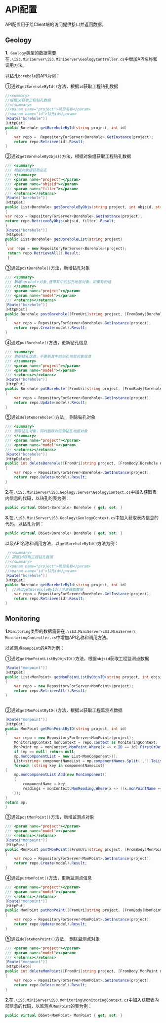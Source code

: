 #  API配置



API配置用于给Client端的访问提供接口并返回数据。



## Geology

**1**.` Geology`类型的数据需要在`.\iS3.MiniServer\iS3.MiniServer\GeologyController.cs`中增加API名称和调用方法。

以钻孔`borehole`的API为例：

①通过`getBoreholeById()`方法，根据`id`获取工程钻孔数据

```cs
//<summary>
//根据id获取工程钻孔数据
//</summary>
//<param name="project">项目名称</param>
//<param name="id">钻孔id</param>
[Route("borehole")]
[HttpGet]
public Borehole getBoreholeById(string project, int id)
{
    var repo = 	RepositoryForServer<Borehole>.GetInstance(project);
    return repo.Retrieve(id).Result;
}
```

②通过`getBoreholeByObjs()`方法，根据对象组获取工程钻孔数据

```cs
/// <summary>
/// 根据对象组获取钻孔
/// </summary>
/// <param name="project"></param>
/// <param name="objsid"></param>
/// <param name="filter"></param>
/// <returns></returns>
[Route("borehole")]
[HttpGet]
public List<Borehole> getBoreholeByObjs(string project, int objsid, string filter)
{
var repo = RepositoryForServer<Borehole>.GetInstance(project);
return repo.RetrieveByObjs(objsid, filter).Result;
}
[Route("borehole")]
[HttpGet]
public List<Borehole> getBoreholeList(string project)
{
 var repo = new RepositoryForServer<Borehole>(project);
 return repo.RetrieveAll().Result;
 }
```
③通过`postBorehole()`方法，新增钻孔对象

```cs
/// <summary>
/// 新增borehole对象,连带其中的钻孔地层对象，如果有的话
/// </summary>
/// <param name="project"></param>
/// <param name="model"></param>
/// <returns></returns>
[Route("borehole")]
[HttpPost]
public Borehole postBorehole([FromUri]string project, [FromBody]Borehole model)
{
    var repo = RepositoryForServer<Borehole>.GetInstance(project);
    return repo.Create(model).Result;
}
```

④通过`putBorehole()`方法，更新钻孔信息

```cs
/// <summary>
/// 更新钻孔信息，不更新其中的钻孔地层对象信息
/// </summary>
/// <param name="project"></param>
/// <param name="model"></param>
/// <returns></returns>
[Route("borehole")]
[HttpPut]
public Borehole putBorehole([FromUri]string project, [FromBody]Borehole model)
{
    var repo = RepositoryForServer<Borehole>.GetInstance(project);
    return repo.Update(model).Result;
}
```

⑤通过`deleteBorehole()`方法， 删除钻孔对象

```cs
/// <summary>
/// 删除钻孔对象，同时删除对应的钻孔地层对象
/// </summary>
/// <param name="project"></param>
/// <param name="model"></param>
/// <returns></returns>
[Route("borehole")]
[HttpDelete]
public int deleteBorehole([FromUri]string project, [FromBody]Borehole model)
{
    var repo = RepositoryForServer<Borehole>.GetInstance(project);
    return repo.Delete(model).Result;
}
```

**2**.在`.\iS3.MiniServer\iS3.Geology.Server\GeologyContext.cs`中加入获取表内信息的代码，以钻孔的表为例：

```cs
public virtual DbSet<Borehole> Borehole { get; set; }
```

**3**.在`.\iS3.MiniServer\iS3.Geology\GeologyContext.cs`中加入获取表内信息的代码，以钻孔为例：

```csharp
public virtual DbSet<Borehole> Borehole { get; set; }
```

以及API名称和调用方法，以`getBoreholeById()`方法为例：

```csharp
 //<summary>
// 根据id获取工程钻孔数据
//</summary>
//<param name="project">项目名称</param>
//<param name="id">钻孔id</param>
[Route("borehole")]
[HttpGet]
public Borehole getBoreholeById(string project, int id)
{  //通过getBoreholeById()方法获取数据
    var repo = RepositoryForServer<Borehole>.GetInstance(project);
    return repo.Retrieve(id).Result;
}
```

## Monitoring

**1**.`Monitoring`类型的数据需要在`.\iS3.MiniServer\iS3.MiniServer\ MonitoringController.cs`中增加API名称和调用方法。

以监测点`monpoint`的API为例：

①通过`getMonPointListByObjsID()`方法，根据`objsid`获取工程监测点数据

```cs
[Route("monpoint")]
[HttpGet]
public List<MonPoint> getMonPointListByObjsID(string project, int objsid, string filter)
{  
    var repo = new RepositoryForServer<MonPoint>(project);
    return repo.RetrieveAll().Result;
}
     
```

②通过`getMonPointByID()`方法，根据`id`获取工程监测点数据

```cs
[Route("monpoint")]
[HttpGet]
public MonPoint getMonPointByID(string project, int id)
{
    var repo = new RepositoryForServer<MonPoint>(project);
    MonitoringContext monContext = repo.context as MonitoringContext;
    MonPoint mp = monContext.MonPoint.Where(x => x.ID == id).FirstOrDefault();
    if (mp == null) return null;
	mp.monComponentList = new List<MonComponent>();
	List<string> componentNameList = mp.componentNames.Split(',').ToList();
	foreach (string key in componentNameList)
{
    mp.monComponentList.Add(new MonComponent()
    {
        componentName = key,
        readings = monContext.MonReading.Where(x => ((x.monPointName == mp.Name) && (x.component == key))).ToList()
    });
}
return mp;
} 
```

③通过`postMonPoint()`方法，新增监测点对象

```cs
/// <param name="project"></param>
/// <param name="model"></param>
/// <returns></returns>
[Route("monpoint")]
[HttpPost]
public MonPoint postMonPoint([FromUri]string project, [FromBody]MonPoint model)
{
    var repo = RepositoryForServer<MonPoint>.GetInstance(project);
    return repo.Create(model).Result;
}

```

④通过`putMonPoint()`方法，更新监测点信息

```cs
/// <param name="project"></param>
/// <param name="model"></param>
/// <returns></returns>
[Route("monpoint")]
[HttpPut]
public MonPoint putMonPoint([FromUri]string project, [FromBody]MonPoint model)
{
    var repo = RepositoryForServer<MonPoint>.GetInstance(project);
    return repo.Update(model).Result;
}
```

⑤通过`deleteMonPoint()`方法， 删除监测点对象

```cs
/// <param name="project"></param>
/// <param name="model"></param>
/// <returns></returns>
[Route("monpoint")]
[HttpDelete]
public int deleteMonPoint([FromUri]string project, [FromBody]MonPoint model)
{
    var repo = RepositoryForServer<MonPoint>.GetInstance(project);
    return repo.Delete(model).Result;
}
```

**2**.在`.\iS3.MiniServer\iS3.Monitoring\MonitoringContext.cs`中加入获取表内部信息的代码，以监测点`MonPoint`的表为例：

```cs
public virtual DbSet<MonPoint> MonPoint { get; set; }
```

